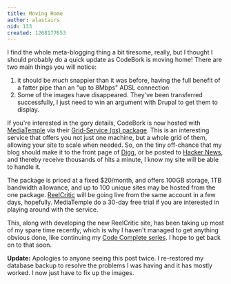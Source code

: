 ```yaml
---
title: Moving Home
author: alastairs
nid: 133
created: 1268177653
---
```

I find the whole meta-blogging thing a bit tiresome, really, but I thought I should probably do a quick update as CodeBork is moving home!  There are two main things you will notice: 
<ol><li>it should be <em>much</em> snappier than it was before, having the full benefit of a fatter pipe than an "up to 8Mbps" ADSL connection</li>
<li>Some of the images have disappeared.  They've been transferred successfully, I just need to win an argument with Drupal to get them to display.</li></ol>
<!--break-->
If you're interested in the gory details, CodeBork is now hosted with <a href="http://mediatemple.net/" title="MediaTemple homepage">MediaTemple</a> via their <a href="http://mediatemple.net/webhosting/gs/" title="MediaTemple Grid-Service (gs) hosting">Grid-Service (gs) package</a>.  This is an interesting service that offers you not just one machine, but a whole grid of them, allowing your site to scale when needed.  So, on the tiny off-chance that my blog should make it to the front page of <a href="http://www.digg.com/">Digg</a>, or be posted to <a href="http://news.ycombinator.com/">Hacker News</a>, and thereby receive thousands of hits a minute, I know my site will be able to handle it. 

The package is priced at a fixed $20/month, and offers 100GB storage, 1TB bandwidth allowance, and up to 100 unique sites may be hosted from the one package.  <a href="http://www.reelcritic.co.uk/" title="Film views, reviews and news">ReelCritic</a> will be going live from the same account in a few days, hopefully.  MediaTemple do a 30-day free trial if you are interested in playing around with the service.

This, along with developing the new ReelCritic site, has been taking up most of my spare time recently, which is why I haven't managed to get anything obvious done, like continuing my <a href="http://www.codebork.com/category/coding/code-complete" title="Code Complete series on CodeBork">Code Complete series</a>.  I hope to get back on to that soon.

<strong>Update:</strong> Apologies to anyone seeing this post twice.  I re-restored my database backup to resolve the problems I was having and it has mostly worked.  I now just have to fix up the images.
